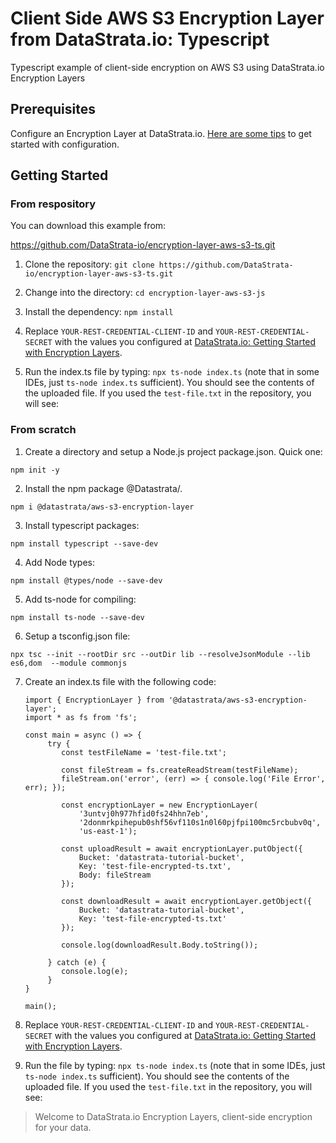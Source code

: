 # Client Side AWS S3 Encryption Layer from DataStrata.io: Typescript
Typescript example of client-side encryption on AWS S3 using DataStrata.io Encryption Layers

## Prerequisites

Configure an Encryption Layer at DataStrata.io. [Here are some tips](https://datastrata.io/encryption-layer-overview-and-getting-started/) to get started with configuration.

## Getting Started

### From respository

You can download this example from:

https://github.com/DataStrata-io/encryption-layer-aws-s3-ts.git

1. Clone the repository: `git clone https://github.com/DataStrata-io/encryption-layer-aws-s3-ts.git`

2. Change into the directory: `cd encryption-layer-aws-s3-js`

3. Install the dependency: `npm install`

4. Replace `YOUR-REST-CREDENTIAL-CLIENT-ID` and `YOUR-REST-CREDENTIAL-SECRET` with the values you configured at [DataStrata.io: Getting Started with Encryption Layers](https://datastrata.io/encryption-layer-overview-and-getting-started/).

5. Run the index.ts file by typing: `npx ts-node index.ts` (note that in some IDEs, just `ts-node index.ts` sufficient). You should see the contents of the uploaded file. If you used the `test-file.txt` in the repository, you will see:

### From scratch

1. Create a directory and setup a Node.js project package.json. Quick one:

`npm init -y`

2. Install the npm package @Datastrata/.

`npm i @datastrata/aws-s3-encryption-layer`

3. Install typescript packages:

`npm install typescript --save-dev`

4. Add Node types:

`npm install @types/node --save-dev`

5. Add ts-node for compiling:

`npm install ts-node --save-dev`

6. Setup a tsconfig.json file:

`npx tsc --init --rootDir src --outDir lib --resolveJsonModule --lib es6,dom  --module commonjs`

7. Create an index.ts file with the following code:

       import { EncryptionLayer } from '@datastrata/aws-s3-encryption-layer';
       import * as fs from 'fs';
       
       const main = async () => {
            try {
               const testFileName = 'test-file.txt';
       
               const fileStream = fs.createReadStream(testFileName);
               fileStream.on('error', (err) => { console.log('File Error', err); });
       
               const encryptionLayer = new EncryptionLayer(
                   '3untvj0h977hfid0fs24hhn7eb',
                   '2donmrkpihepub0shf56vf110s1n0l60pjfpi100mc5rcbubv0q',
                   'us-east-1');
       
               const uploadResult = await encryptionLayer.putObject({
                   Bucket: 'datastrata-tutorial-bucket',
                   Key: 'test-file-encrypted-ts.txt',
                   Body: fileStream
               });
       
               const downloadResult = await encryptionLayer.getObject({
                   Bucket: 'datastrata-tutorial-bucket',
                   Key: 'test-file-encrypted-ts.txt'
               });
       
               console.log(downloadResult.Body.toString());
       
            } catch (e) {
               console.log(e);
            }
       }
       
       main();


8. Replace `YOUR-REST-CREDENTIAL-CLIENT-ID` and `YOUR-REST-CREDENTIAL-SECRET` with the values you configured at [DataStrata.io: Getting Started with Encryption Layers](https://datastrata.io/encryption-layer-overview-and-getting-started/).


9. Run the file by typing: `npx ts-node index.ts` (note that in some IDEs, just `ts-node index.ts` sufficient). You should see the contents of the uploaded file. If you used the `test-file.txt` in the repository, you will see:

> Welcome to DataStrata.io Encryption Layers, client-side encryption for your data.

